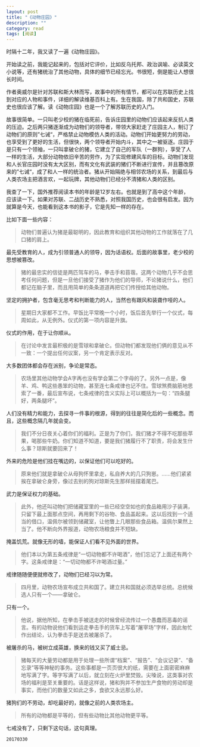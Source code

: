 ```yaml
---
layout: post
title: "《动物庄园》"
description: ""
category: read
tags: [阅读]
---
```



时隔十二年，我又读了一遍《动物庄园》。

开始读之前，我能记起来的，包括对它评价，比如反乌托邦、政治讽喻、必读英文小说等，还有猪统治了其他动物，具体的细节已经忘光。书很短，倒是能让人想很长时间。

作者奥威尔是针对苏联和斯大林而写，故事中的所有情节，都可以在苏联历史上找到对应的人物和事件，详细的解读维基百科上有。生在我国，除了共和国史，苏联史也很应该了解。读《动物庄园》也是一个了解苏联历史的入门。

故事很简单。一只叫老少校的猪在临死前，告诉庄园里的动物们应该起来反抗人类的压迫。之后两只猪逐渐成为动物们的领导者，带领大家赶走了庄园主人，制订了动物们的原则”七诫“，严格禁止动物模仿人类的活动。动物们开始更努力的劳动，也享受到了更好的生活，但很快，两个领导者开始内斗，其中之一被驱逐。庄园于是只有一个领袖，一只叫拿破仑的猪，它建立了自己的军队（一群狗），享受了人一样的生活，大部分动物依旧辛苦的劳作，为了实现修建风车的目标。动物们发现和人长官庄园时没有太大区别，而有文化有武装的猪们不断进行宣传，并且篡改原来的”七诫“，成了和人一样的统治者。猪从开始隔绝与相邻农场的关系，到最后与人类农场主把酒言欢，一起玩牌，其他动物们已经分不清猪和人类的区别。

我查了一下，国外推荐阅读本书的年龄是12岁左右。也就是到了高中这个年龄，应该读一下。如果对苏联、二战历史不熟悉，对照我国历史，也会很有启发。因为就算是今天，也能看到这本书的影子，它是先知一样的存在。

比如下面一些内容：

> 动物们普遍认为猪是最聪明的，因此教育和组织其他动物的工作就落在了几口猪的肩上。

最先受教育的人，成为引领普通人的领导，因为话语权。后面的故事里，老少校的思想被篡改。

> 猪的最忠实的信徒是两匹驾车的马，拳击手和苜蓿。这两个动物几乎不会思考任何问题，但是一旦他们接受了猪作为他们的导师，不论猪说什么，他们都记在脑子里，而且用简单的条条道道再把它们传授给其他动物。

坚定的拥护者，包含毫无思考和判断能力的人，当然也有跟风和装聋作哑的人。

> 星期日大家都不工作。早饭比平常晚一个小时，饭后首先举行一个仪式，每周如此，从无例外。仪式的第一项内容是升旗。

仪式的作用，在于让你顺从。

> 在讨论中发言最积极的是雪球和拿破仑。但动物们都发现他们俩的意见从不一致：一个提出任何议案，另一个肯定表示反对。

大多数团体都会存在派别，争论是常态。

> 农场里其他动物学会A字再也没有学会第二个字母的了。另外一点是，像羊、鸡、鸭这些愚笨的动物，甚至连七条戒律也记不住。雪球煞费脑筋地思索了一番，最后宣布说，七条戒律的含义实际上可以概括为一句：“四条腿好，两条腿坏”。

人们没有精力和能力，去探寻一件事的根源，得到的往往是简化后的一些概念。而且，这些概念隔几年就会变。

> 我们不分日夜关心着你们的福利。正是为了你们，我们猪才不得不吃那些苹果，喝那些牛奶。你们知道不知道，要是我们猪履行不了职责，将会发生什么事？琼斯就要回来了！

外来的危险是他们挂在嘴边的，以保证他们可以吃好的。

> 原来他们就是拿破仑从母狗怀里拿走，私自养大的几只狗崽。……他们紧紧挨在拿破仑身旁，像过去别的狗对琼斯先生那样摇摆着尾巴。

武力是保证权力的基础。

> 此外，他还叫动物们把储藏室里的一些已经空空如也的食品箱用沙子装满，只留下最上面那点空间，再用剩下的谷物、食品盖起来。这以后找到一个适当的借口，温佩尔被领到储藏室，让他瞥上几眼那些食品箱。温佩尔果然上当了。他不断向外界报道，动物农场粮食并不短缺。

掩盖饥荒。就像无形的墙，能保证人们看不见外面的世界。

> 他们本以为第五条戒律是“一切动物都不许喝酒”，他们忘记了上面还有两个字。这条戒律是：“一切动物都不许喝酒过量。”

戒律随随便便就修改了，动物们已经习以为常。

> 四月里，动物农场宣布成立共和国了。建立共和国就必须选举总统。总统候选人只有一个——拿破仑。

只有一个。

> 他说，据他所知，在拳击手被送走的时候曾经流传过一个愚蠢而恶毒的谣言。有的动物说他们看到运走拳击手的货车上写着“屠宰场”字样，因此匆忙作出结论，认为拳击手是送去被屠杀了。

被屠杀的马，被树立成英雄，换来的钱又买了威士忌。

> 猪每天的大量劳动都是用于处理一些所谓“档案”、“报告”、“会议记录”、“备忘录”等等神秘的事务。这些事都是一页页很大的纸，需要在上面密密麻麻地写满了字。等字写满了以后，就立刻在火炉里焚毁。尖嗓说，这类事对农场的福利是至关重要的。话是这样说，猪和狗并不参加生产食物的劳动却是事实，而他们的数量又如此之多，食欲又永远那么好。

猪狗们的不劳动，却吃最好的，就像之前的人类农场主。

> 所有的动物都是平等的，但有些动物比其他动物更平等。

七戒没有了，只剩下这句话，这句真理。

`20170330`
